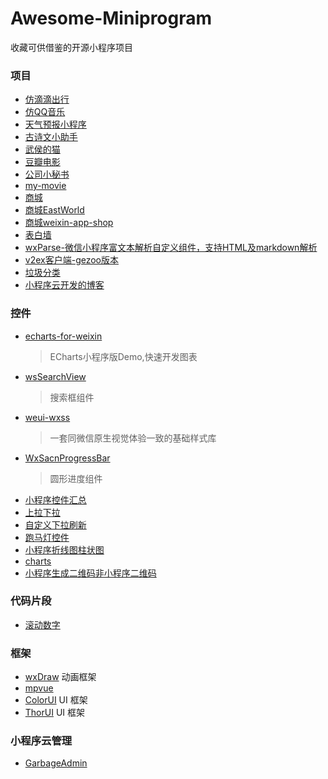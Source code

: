 # Awesome-Miniprogram
收藏可供借鉴的开源小程序项目 
### 项目
- [仿滴滴出行](https://github.com/QinZhen001/didi)
- [仿QQ音乐](https://github.com/julytian/qqMusicPlayer)
- [天气预报小程序](https://github.com/mindawei/weather)
- [古诗文小助手](https://github.com/johnnyzhang1992/gushi_lite)
- [武侯的猫](https://github.com/wuhou123/wxxcx#%E4%BD%93%E9%AA%8C%E5%90%A7) 
- [豆瓣电影](https://github.com/rocwangv/DoubanFilm)
- [公司小秘书](https://github.com/cmssfe/suyanxiaomishu)
- [my-movie](https://github.com/QinZhen001/my-movie)
- [商城](https://github.com/liuxuanqiang/wechat-weapp-mall)
- [商城EastWorld](https://github.com/EastWorld/wechat-app-mall)
- [商城weixin-app-shop](https://gitee.com/jeecg/weixin-app-shop)
- [表白墙](https://github.com/Anonlyy/loveWall)
- [wxParse-微信小程序富文本解析自定义组件，支持HTML及markdown解析](https://github.com/icindy/wxParse)
- [v2ex客户端-gezoo版本](https://github.com/gezoo/v2ex-wechat-miniprogram)
- [垃圾分类](https://github.com/qi19901212/Garbage)
- [小程序云开发的博客](https://github.com/CavinCao/mini-blog)

### 控件
- [echarts-for-weixin](https://github.com/ecomfe/echarts-for-weixin)
   >  ECharts小程序版Demo,快速开发图表
- [wsSearchView](https://github.com/mindawei/wsSearchView)
   > 搜索框组件
- [weui-wxss](https://github.com/Tencent/weui-wxss/)
   > 一套同微信原生视觉体验一致的基础样式库
- [WxSacnProgressBar](https://github.com/BiLiangLtd/WxSacnProgressBar)
   > 圆形进度组件
- [小程序控件汇总](https://github.com/qiushi123/xiaochengxu_demos)
- [上拉下拉](https://github.com/CitrusHan/MyJobs_WeChat)
- [自定义下拉刷新](https://github.com/the-liuchao/RefreshDemo)
- [跑马灯控件](https://github.com/qi19901212/Awesome-Miniprogram/tree/master/pages/codeSegment/marquee)
- [小程序折线图柱状图](https://github.com/fuxingkai/frankui-weapp)
- [charts](https://github.com/xiaolin3303/wx-charts)
- [小程序生成二维码非小程序二维码](https://github.com/tomfriwel/weapp-qrcode)
### 代码片段
- [滚动数字](https://github.com/demi520/wxapp-animateNumber)

### 框架
- [wxDraw](https://github.com/bobiscool/wxDraw ) 动画框架
- [mpvue](http://mpvue.com/) 
- [ColorUI](https://github.com/weilanwl/ColorUI) UI 框架
- [ThorUI](https://github.com/dingyong0214/ThorUI-uniapp) UI 框架

### 小程序云管理
- [GarbageAdmin](https://github.com/qi19901212/GarbageAdmin) 



